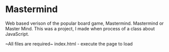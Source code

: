 # Mastermind
Web based verison of the popular board game, Mastermind. Mastermind or Master Mind.
This was a project, I made when process of a class about JavaScript.

~All files are required~
index.html - execute the page to load
